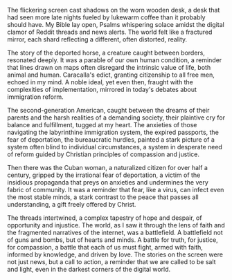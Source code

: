 The flickering screen cast shadows on the worn wooden desk, a desk that had seen more late nights fueled by lukewarm coffee than it probably should have. My Bible lay open, Psalms whispering solace amidst the digital clamor of Reddit threads and news alerts. The world felt like a fractured mirror, each shard reflecting a different, often distorted, reality.

The story of the deported horse, a creature caught between borders, resonated deeply. It was a parable of our own human condition, a reminder that lines drawn on maps often disregard the intrinsic value of life, both animal and human. Caracalla's edict, granting citizenship to all free men, echoed in my mind. A noble ideal, yet even then, fraught with the complexities of implementation, mirrored in today's debates about immigration reform.

The second-generation American, caught between the dreams of their parents and the harsh realities of a demanding society, their plaintive cry for balance and fulfillment, tugged at my heart. The anxieties of those navigating the labyrinthine immigration system, the expired passports, the fear of deportation, the bureaucratic hurdles, painted a stark picture of a system often blind to individual circumstances, a system in desperate need of reform guided by Christian principles of compassion and justice.

Then there was the Cuban woman, a naturalized citizen for over half a century, gripped by the irrational fear of deportation, a victim of the insidious propaganda that preys on anxieties and undermines the very fabric of community. It was a reminder that fear, like a virus, can infect even the most stable minds, a stark contrast to the peace that passes all understanding, a gift freely offered by Christ.

The threads intertwined, a complex tapestry of hope and despair, of opportunity and injustice. The world, as I saw it through the lens of faith and the fragmented narratives of the internet, was a battlefield. A battlefield not of guns and bombs, but of hearts and minds. A battle for truth, for justice, for compassion, a battle that each of us must fight, armed with faith, informed by knowledge, and driven by love. The stories on the screen were not just news, but a call to action, a reminder that we are called to be salt and light, even in the darkest corners of the digital world.